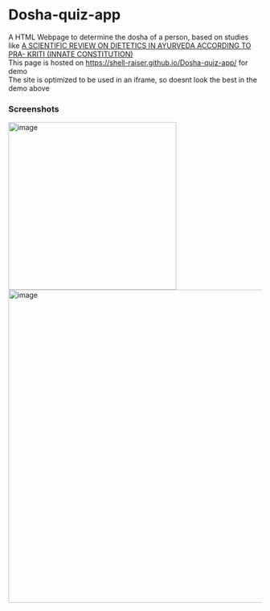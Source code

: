 # Dosha-quiz-app
A HTML Webpage to determine the dosha of a person, based on studies like [A SCIENTIFIC REVIEW ON DIETETICS IN AYURVEDA ACCORDING TO PRA-
KRITI (INNATE CONSTITUTION)](http://www.iamj.in/current_issue/images/upload/1031_1036.pdf.)
<br>
This page is hosted on https://shell-raiser.github.io/Dosha-quiz-app/ for demo <br>
The site is optimized to be used in an iframe, so doesnt look the best in the demo above
### Screenshots
<img width="334" alt="image" src="https://user-images.githubusercontent.com/78999739/176102968-e9132a3b-956c-4f91-a8d9-8a5f00a4420f.png">
<img width="624" alt="image" src="https://user-images.githubusercontent.com/78999739/176103044-fe939cd9-ce4f-492d-8f50-22a795c7adb9.png">
